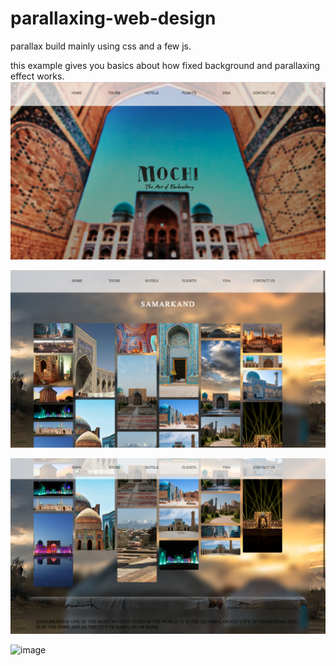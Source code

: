 # parallaxing-web-design


parallax build mainly using css and a few js.

this example gives you basics about how fixed background and parallaxing effect works.
![Screenshot](mainpage.png)

![Screenshot](pages1.png)

![Screenshot](pages.png)

![image](https://user-images.githubusercontent.com/51124469/60816215-3375af00-a1d4-11e9-933e-11ca36b2432b.png)
